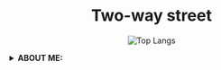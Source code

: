 <div align="center"> 
  
  <h1> Two-way street </h1>

![Top Langs](https://github-readme-stats.vercel.app/api/top-langs/?username=komandod&layout=compact)

</div>

<details>
  <summary>
      <b>ABOUT ME: </b>
  </summary>
<pre>
   🟧 I'm Komando
   📟 Engineering student and Infosec Enthusiast
   🔄 Reverse Engineering
   🧨 Exploit & Malware Development
   🧨 Penetration Testing
</pre>
</details>
